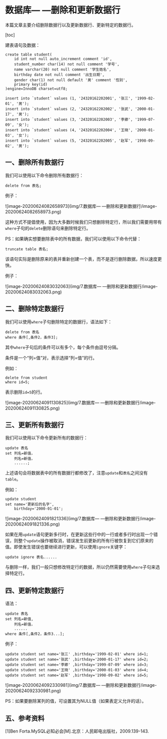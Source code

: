 # 数据库— —删除和更新数据行

本篇文章主要介绍删除数据行以及更新数据行、更新特定的数据行。

[toc]

建表语句及数据：

```mysql
create table student(
    id int not null auto_increment comment 'id',
    student_number char(14) not null comment '学号',
    name varchar(20) not null comment '学生姓名',
    birthday date not null comment '出生日期',
    gender char(1) not null default '男' comment '性别',
	primary key(id)
)engine=InnoDB charset=utf8;

insert into `student` values (1, '24320162202001', '张三', '1999-02-01', '男');
insert into `student` values (2, '24320162202002', '张武', '2000-01-17', '男');
insert into `student` values (3, '24320162202003', '李卿', '1999-07-09', '女');
insert into `student` values (4, '24320162202004', '王晓', '2000-01-03', '女');
insert into `student` values (5, '24320162202005', '赵军', '1998-09-02', '男');
```



## 一、删除所有数据行

我们可以使用以下命令删除所有数据行：

```mysql
delete from 表名;
```

例子：

![image-20200624082658973](img/7.数据库— —删除和更新数据行/image-20200624082658973.png)

这种方式不提倡使用，因为大多数时候我们只想删除特定行，所以我们需要用带有`where`子句的`delete`删除语句来删除特定行。

PS：如果确实想要删除表中的所有数据，我们可以使用以下命令代替：

```mysql
truncate table 表名;
```

该语句实际是删除原来的表并重新创建一个表，而不是逐行删除数据，所以速度更快。

例子：

![image-20200624083032063](img/7.数据库— —删除和更新数据行/image-20200624083032063.png)



## 二、删除特定数据行

我们可以使用`where`子句删除特定的数据行，语法如下：

```mysql
delete from 表名
where 条件[,条件2，条件3];
```

其中`where`子句后的条件可以有多个，每个条件由逗号分隔。

条件是一个“列=值”对，表示选择“列=值”的行。

例如：

```mysql
delete from student 
where id=5;
```

表示删除`id=5`的行。

![image-20200624091130825](img/7.数据库— —删除和更新数据行/image-20200624091130825.png)



## 三、更新所有数据行

我们可以使用以下命令更新所有的数据行：

```mysql
update 表名
set 列名=新值，
	列名=新值，
	......;
```

上述语句会将数据表中的所有数据行都修改了，注意`update`和`表名`之间没有`table`。

例如：

```mysql
update student
set name='更新后的名字',
	birthday='2000-01-01';
```

![image-20200624091821336](img/7.数据库— —删除和更新数据行/image-20200624091821336.png)

如果在用`update`语句更新多行时，在更新这些行中的一行或者多行时出现一个错误，则整个`update`操作被取消，错误发生前更新的所有行被恢复到它们原来的值。即使发生错误也要继续进行更新，可以使用`ignore`关键字：

```mysql
update ignore 表名......
```

与删除一样，我们一般只想修改特定行的数据，所以仍然需要使用`where`子句来选择特定行。



## 四、更新特定数据行

语法：

```mysql
update 表名
set 列名=新值,
	列名=新值，
	......
where 条件[,条件2，条件3...];
```

例子：

```mysql
update student set name='张三' ,birthday='1999-02-01' where id=1;
update student set name='张武' ,birthday='2000-01-17' where id=2;
update student set name='李卿' ,birthday='1999-07-09' where id=3;
update student set name='王晓' ,birthday='2000-01-03' where id=4;
update student set name='赵军' ,birthday='1998-09-02' where id=5;
```

![image-20200624092330981](img/7.数据库— —删除和更新数据行/image-20200624092330981.png)

PS：如果要删除某列的值，可设置其为NULL值（如果表定义允许的话）。



## 五、参考资料

[1]Ben Forta.MySQL必知必会[M].北京：人民邮电出版社，2009.139-143.
